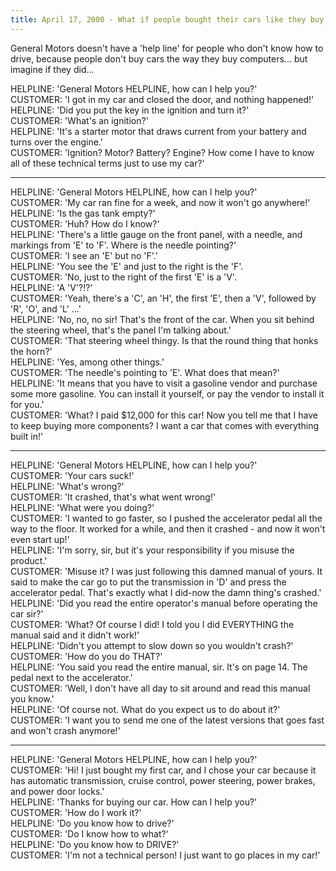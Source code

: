 ```yaml
---
title: April 17, 2000 - What if people bought their cars like they buy computers?
---
```

General Motors doesn't have a 'help line' for people who don't know how to drive, because people don't buy cars the way they buy computers... but imagine if they did...

HELPLINE: 'General Motors HELPLINE, how can I help you?'\
CUSTOMER: 'I got in my car and closed the door, and nothing happened!'\
HELPLINE: 'Did you put the key in the ignition and turn it?'\
CUSTOMER: 'What's an ignition?'\
HELPLINE: 'It's a starter motor that draws current from your battery and turns over the engine.'\
CUSTOMER: 'Ignition? Motor? Battery? Engine? How come I have to know all of these technical terms just to use my car?'

-----

HELPLINE: 'General Motors HELPLINE, how can I help you?'\
CUSTOMER: 'My car ran fine for a week, and now it won't go anywhere!'\
HELPLINE: 'Is the gas tank empty?'\
CUSTOMER: 'Huh? How do I know?'\
HELPLINE: 'There's a little gauge on the front panel, with a needle, and markings from 'E' to 'F'. Where is the needle pointing?'\
CUSTOMER: 'I see an 'E' but no 'F'.'\
HELPLINE: 'You see the 'E' and just to the right is the 'F'.\
CUSTOMER: 'No, just to the right of the first 'E' is a 'V'.\
HELPLINE: 'A 'V'?!?'\
CUSTOMER: 'Yeah, there's a 'C', an 'H', the first 'E', then a 'V', followed by 'R', 'O', and 'L' ...'\
HELPLINE: 'No, no, no sir! That's the front of the car. When you sit behind the steering wheel, that's the panel I'm talking about.'\
CUSTOMER: 'That steering wheel thingy. Is that the round thing that honks the horn?'\
HELPLINE: 'Yes, among other things.'\
CUSTOMER: 'The needle's pointing to 'E'. What does that mean?'\
HELPLINE: 'It means that you have to visit a gasoline vendor and purchase some more gasoline. You can install it yourself, or pay the vendor to install it for you.'\
CUSTOMER: 'What? I paid $12,000 for this car! Now you tell me that I have to keep buying more components? I want a car that comes with everything built in!'

-----

HELPLINE: 'General Motors HELPLINE, how can I help you?'\
CUSTOMER: 'Your cars suck!'\
HELPLINE: 'What's wrong?'\
CUSTOMER: 'It crashed, that's what went wrong!'\
HELPLINE: 'What were you doing?'\
CUSTOMER: 'I wanted to go faster, so I pushed the accelerator pedal all the way to the floor. It worked for a while, and then it crashed - and now it won't even start up!'\
HELPLINE: 'I'm sorry, sir, but it's your responsibility if you misuse the product.'\
CUSTOMER: 'Misuse it? I was just following this damned manual of yours. It said to make the car go to put the transmission in 'D' and press the accelerator pedal. That's exactly what I did-now the damn thing's crashed.'\
HELPLINE: 'Did you read the entire operator's manual before operating the car sir?'\
CUSTOMER: 'What? Of course I did! I told you I did EVERYTHING the manual said and it didn't work!'\
HELPLINE: 'Didn't you attempt to slow down so you wouldn't crash?'\
CUSTOMER: 'How do you do THAT?'\
HELPLINE: 'You said you read the entire manual, sir. It's on page 14.  The pedal next to the accelerator.'\
CUSTOMER: 'Well, I don't have all day to sit around and read this manual you know.'\
HELPLINE: 'Of course not. What do you expect us to do about it?'\
CUSTOMER: 'I want you to send me one of the latest versions that goes fast and won't crash anymore!'

-----

HELPLINE: 'General Motors HELPLINE, how can I help you?'\
CUSTOMER: 'Hi! I just bought my first car, and I chose your car because it has automatic transmission, cruise control, power steering, power brakes, and power door locks.'\
HELPLINE: 'Thanks for buying our car. How can I help you?'\
CUSTOMER: 'How do I work it?'\
HELPLINE: 'Do you know how to drive?'\
CUSTOMER: 'Do I know how to what?'\
HELPLINE: 'Do you know how to DRIVE?'\
CUSTOMER: 'I'm not a technical person! I just want to go places in my car!'
